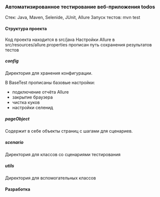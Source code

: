 ### Автоматизированное тестирование веб-приложения todos

Стек: Java, Maven, Selenide, JUnit, Allure
Запуск тестов: mvn test

#### Структура проекта

Код проекта находится в src/java
Настройки Allure в src/resources/allure.properties 
прописан путь сохранения результатов тестов

##### config
Директория для хранения конфигурации.

В BaseTest прописаны базовые настройки: 
* подключение отчёта Allure 
* закрытие браузера 
* чистка куков 
* настройки селенид

##### pageObject
Содержит в себе объекты страниц с шагами для сценариев.


##### scenario
Директория для классов со сценариями тестирования
##### utils
Директория для вспомогательных классов

#### Разработка



